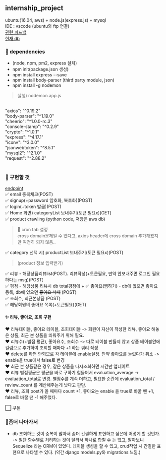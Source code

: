 ## internship_project
ubuntu(16.04, aws) + node.js(express.js) + mysql <br>
IDE : vscode (ubuntu와 ftp 연결) <br>
<a href='https://github.com/ujin2021/2020_summer_internship'>관련 피드백</a> <br>
<a href='https://user-images.githubusercontent.com/53362054/90225282-06baaf00-de4c-11ea-98bd-508a8b94d706.png'>현재 db</a>
<br>
### :crystal_ball: dependencies
* (node, npm, pm2, express 설치)
* npm init(package.json 생성)
* npm install express --save
* npm install body-parser (third party module, json)
* npm install -g nodemon
> 실행) nodemon app.js
<br>
"axios": "^0.19.2" <br>
"body-parser": "^1.19.0" <br>
"cheerio": "^1.0.0-rc.3" <br>
"console-stamp": "^0.2.9" <br>
"crypto": "^1.0.1" <br>
"express": "^4.17.1" <br>
"iconv": "^3.0.0" <br>
"jsonwebtoken": "^8.5.1" <br>
"mysql2": "^2.1.0" <br>
"request": "^2.88.2" <br>

<br>

### :crystal_ball: 구현할 것
<a href="https://gist.github.com/3af9d78e30050203a4c53a09edf60482.git">endpoint</a> <br>
✅ email 중복체크(POST) <br>
✅ signup(+password 암호화, 복호화)(POST)<br>
✅ login(+token 발급)(POST) <br>
✅ Home 화면) categoryList 보내주기(토큰 필요x)(GET)<br>
✅ product crawling (python code, 저장은 aws db)
> 💭 cron tab 설정  <br>
> cross domain문제일 수 있다고, axios header에 cross domain 추가해봤지만 여전히 되지 않음..

✅ category 선택 시) productList 보내주기(토큰 필요x)(POST) <br>
> (product 정보 입력받기)

✅ 리뷰 - 해당상품리뷰list(POST). 리뷰작성(+토큰필요, 만약 안보내주면 로그인 필요하다는 msg)(POST) <br>
✅ 평점 - 해당상품 리뷰시 db total평점에 +
✅ 좋아요(찜하기) - db에 없으면 좋아요 등록, db에 있으면 ~~좋아요 삭제~~  (POST)<br>
✅ 조회수, 최근본상품 (POST) <br>
✅ 해당회원의 좋아요 목록(+토큰필요)(GET) <br>

#### :sparkles: 리뷰, 좋아요, 조회 구현 
:hearts: 리뷰테이블, 좋아요 테이블, 조회테이블 -> 회원이 자신이 작성한 리뷰, 좋아요 해놓은 상품, 최근 본 상품을 띄워주기 위해 필요. <br>
:hearts: 리뷰수(+별점 평균), 좋아요수, 조회수 -> 따로 테이블 만들지 않고 상품 테이블안에 컬럼으로 추가하여 조회할 때마다 +1 하는 쿼리 작성 <br>
:hearts: delete를 하면 안되므로 각 테이블에 enable설정. 만약 좋아요를 눌렀다가 취소 -> enable을 true에서 false로 변경 <br>
:hearts: 최근 본 상품같은 경우, 같은 상품을 다시조회하면 시간만 업데이트 <br>
:hearts: 리뷰 별점평균은 평균을 바로 구하기 힘들어서 evaluation_average -> evaluation_total로 변경. 별점수를 계속 더하고, 필요한 순간에 evaluation_total / review_count 를 계산해주는게 낫다고 판단. <br>
:hearts: 리뷰, 조회 post가 올 때마다 count +1, 좋아요는 enable 을 true로 바꿀 땐 +1, false로 바꿀 땐 -1 해주었다. <br>

⬜️ 쿠폰 <br>

### :feet:좀더 나아가서 
* db 조회하는 것이 중복이 많아서 좀더 간결하게 표현하고 싶은데 어떻게 할 것인가. -> 일단 함수별로 처리하는 것이 달라서 하나로 합칠 수 는 없고, 알아보니 Sequelize 라는 ORM이 있었다. 테이블 생성을 할 수 있고, crud작업 시 간결한 표현으로 나타낼 수 있다. (약간 django models.py와 migrations 느낌.)

